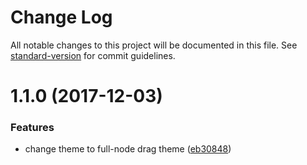 # Change Log

All notable changes to this project will be documented in this file. See [standard-version](https://github.com/conventional-changelog/standard-version) for commit guidelines.

<a name="1.1.0"></a>
# 1.1.0 (2017-12-03)

### Features

* change theme to full-node drag theme ([eb30848](https://github.com/fritz-c/react-sortable-tree-theme-full-node-drag/commit/eb30848))
